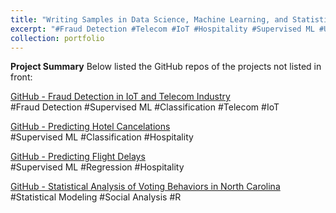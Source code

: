 ```yaml
---
title: "Writing Samples in Data Science, Machine Learning, and Statistical Modeling"
excerpt: "#Fraud Detection #Telecom #IoT #Hospitality #Supervised ML #Unsupervised ML #Classification #Regression #Statistical Modeling"
collection: portfolio
---
```


<!-- ![image idea](/images/RFM-500.png)<br/>
*Image Caption*<br/><br/> -->

**Project Summary**
Below listed the GitHub repos of the projects not listed in front:
<!-- * point 1
* point 2 -->

[GitHub - Fraud Detection in IoT and Telecom Industry](https://github.com/Tego-Chang/Data-Science-Design-Writing-Visualization-Samples/tree/main/Fraud_detection_telecom)<br/>
#Fraud Detection #Supervised ML #Classification #Telecom #IoT<br/>

[GitHub - Predicting Hotel Cancelations](https://github.com/Tego-Chang/Data-Science-Design-Writing-Visualization-Samples/tree/main/Fraud_detection_telecom)<br/>
#Supervised ML #Classification #Hospitality<br/>

[GitHub - Predicting Flight Delays](https://github.com/Tego-Chang/Data-Science-Design-Writing-Visualization-Samples/tree/main/Predicting-flight-delay)<br/>
#Supervised ML #Regression #Hospitality<br/>

[GitHub - Statistical Analysis of Voting Behaviors in North Carolina](https://github.com/Tego-Chang/Data-Science-Design-Writing-Visualization-Samples/tree/main/Social_analysis_voting_behaviors_NC)<br/>
#Statistical Modeling #Social Analysis #R<br/>